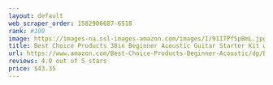 ```yaml
---
layout: default 
﻿web_scraper_order: 1582906687-6518
rank: #100
image: https://images-na.ssl-images-amazon.com/images/I/91ITPf5pBmL.jpg
title: Best Choice Products 38in Beginner Acoustic Guitar Starter Kit w/Case, Strap, Digital E-Tuner, Pick,…
url: https://www.amazon.com/Best-Choice-Products-Beginner-Acoustic/dp/B0049J4O0K/ref=zg_mw_musical-instruments_100?_encoding=UTF8&psc=1&refRID=RA0A6WJ8XR76W6MNNJHV
reviews: 4.0 out of 5 stars
price: $43.35 
---
```

